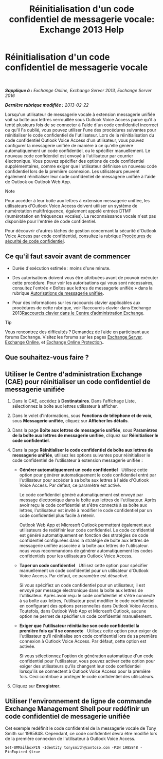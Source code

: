 ﻿---
title: "Réinitialisation d'un code confidentiel de messagerie vocale: Exchange 2013 Help"
TOCTitle: Réinitialisation d'un code confidentiel de messagerie vocale
ms:assetid: bf07e6e7-01d2-4933-bff5-c615cc21a480
ms:mtpsurl: https://technet.microsoft.com/fr-fr/library/Bb124404(v=EXCHG.150)
ms:contentKeyID: 50555475
ms.date: 04/24/2018
mtps_version: v=EXCHG.150
f1_keywords:
- Microsoft.Exchange.Management.SnapIn.Esm.Recipients.ResetUnifiedMessagingPinPropertyControl
ms.translationtype: HT
---

# Réinitialisation d'un code confidentiel de messagerie vocale

 

_**Sapplique à :** Exchange Online, Exchange Server 2013, Exchange Server 2016_

_**Dernière rubrique modifiée :** 2013-02-22_

Lorsqu'un utilisateur de messagerie vocale à extension messagerie unifiée voit sa boîte aux lettres verrouillée sous Outlook Voice Access parce qu'il a tenté plusieurs fois de se connecter à l'aide d'un code confidentiel incorrect ou qu'il l'a oublié, vous pouvez utiliser l'une des procédures suivantes pour réinitialiser le code confidentiel de l'utilisateur. Lors de la réinitialisation du code confidentiel Outlook Voice Access d'un utilisateur, vous pouvez configurer la messagerie unifiée de manière à ce qu'elle génère automatiquement un code confidentiel, ou le spécifier manuellement. Le nouveau code confidentiel est envoyé à l'utilisateur par courrier électronique. Vous pouvez spécifier des options de code confidentiel supplémentaires, comme exiger que l'utilisateur définisse un nouveau code confidentiel lors de la première connexion. Les utilisateurs peuvent également réinitialiser leur code confidentiel de messagerie unifiée à l'aide de Outlook ou Outlook Web App.

> [!NOTE]
> Pour accéder à leur boîte aux lettres à extension messagerie unifiée, les utilisateurs d'Outlook Voice Access doivent utiliser un système de numérotation multifréquence, également appelé entrées DTMF (numérotation en fréquences vocales). La reconnaissance vocale n'est pas disponible pour l'entrée de code confidentiel.


Pour découvrir d'autres tâches de gestion concernant la sécurité d'Outlook Voice Access par code confidentiel, consultez la rubrique [Procédures de sécurité de code confidentiel](pin-security-procedures-exchange-2013-help.md).

## Ce qu'il faut savoir avant de commencer

  - Durée d'exécution estimée : moins d'une minute.

  - Des autorisations doivent vous être attribuées avant de pouvoir exécuter cette procédure. Pour voir les autorisations qui vous sont nécessaires, consultez l'entrée « Boîtes aux lettres de messagerie unifiée » dans la rubrique [Autorisations de messagerie unifiée](unified-messaging-permissions-exchange-2013-help.md).

  - Pour des informations sur les raccourcis clavier applicables aux procédures de cette rubrique, voir Raccourcis clavier dans Exchange 2013[Raccourcis clavier dans le Centre d’administration Exchange](keyboard-shortcuts-in-the-exchange-admin-center-exchange-online-protection-help.md).

> [!TIP]
> Vous rencontrez des difficultés ? Demandez de l’aide en participant aux forums Exchange. Visitez les forums sur les pages <a href="https://go.microsoft.com/fwlink/p/?linkid=60612">Exchange Server</a>, <a href="https://go.microsoft.com/fwlink/p/?linkid=267542">Exchange Online</a>, et <a href="https://go.microsoft.com/fwlink/p/?linkid=285351">Exchange Online Protection</a>..


## Que souhaitez-vous faire ?

## Utiliser le Centre d'administration Exchange (CAE) pour réinitialiser un code confidentiel de messagerie unifiée

1.  Dans le CAE, accédez à **Destinataires**. Dans l'affichage Liste, sélectionnez la boîte aux lettres utilisateur à afficher.

2.  Dans le volet d'informations, sous **Fonctions de téléphone et de voix**, sous **Messagerie unifiée**, cliquez sur **Afficher les détails**.

3.  Dans la page **Boîte aux lettres de messagerie unifiée**, sous **Paramètres de la boîte aux lettres de messagerie unifiée**, cliquez sur **Réinitialiser le code confidentiel**.

4.  Dans la page **Réinitialiser le code confidentiel de boîte aux lettres de messagerie unifiée**, utilisez les options suivantes pour réinitialiser le code confidentiel de l'utilisateur à extension messagerie unifiée :
    
      - **Générer automatiquement un code confidentiel**   Utilisez cette option pour générer automatiquement le code confidentiel entré par l'utilisateur pour accéder à sa boîte aux lettres à l'aide d'Outlook Voice Access. Par défaut, ce paramètre est activé.
        
        Le code confidentiel généré automatiquement est envoyé par message électronique dans la boîte aux lettres de l'utilisateur. Après avoir reçu le code confidentiel et s'être connecté à sa boîte aux lettres, l'utilisateur est invité à modifier le code confidentiel par un code confidentiel plus facile à retenir.
        
        Outlook Web App et Microsoft Outlook permettent également aux utilisateurs de redéfinir leur code confidentiel. Le code confidentiel est généré automatiquement en fonction des stratégies de code confidentiel configurées dans la stratégie de boîte aux lettres de messagerie unifiée associée à la boîte aux lettres de l'utilisateur. nous vous recommandons de générer automatiquement les codes confidentiels pour les utilisateurs Outlook Voice Access.
    
      - **Taper un code confidentiel**   Utilisez cette option pour spécifier manuellement un code confidentiel pour un utilisateur d'Outlook Voice Access. Par défaut, ce paramètre est désactivé.
        
        Si vous spécifiez un code confidentiel pour un utilisateur, il est envoyé par message électronique dans la boîte aux lettres de l'utilisateur. Après avoir reçu le code confidentiel et s'être connecté à sa boîte aux lettres, l'utilisateur peut modifier le code confidentiel en configurant des options personnelles dans Outlook Voice Access. Toutefois, dans Outlook Web App et Microsoft Outlook, aucune option ne permet de spécifier un code confidentiel manuellement.
    
      - **Exiger que l'utilisateur réinitialise son code confidentiel la première fois qu'il se connecte**   Utilisez cette option pour exiger de l'utilisateur qu'il réinitialise son code confidentiel lors de sa première connexion à Outlook Voice Access. Par défaut, cette option est activée.
        
        Si vous sélectionnez l'option de génération automatique d'un code confidentiel pour l'utilisateur, vous pouvez activer cette option pour exiger des utilisateurs qu'ils changent leur code confidentiel lorsqu'ils se connectent à Outlook Voice Access pour la première fois. Ceci contribue à protéger le code confidentiel des utilisateurs.

5.  Cliquez sur **Enregistrer**.

## Utiliser l'environnement de ligne de commande Exchange Management Shell pour redéfinir un code confidentiel de messagerie unifiée

Cet exemple redéfinit le code confidentiel de la messagerie vocale de Tony Smith sur 1985848. Cependant, ce code confidentiel devra être modifié lors de la première connexion de l'utilisateur à Outlook Voice Access.

    Set-UMMailboxPIN -Identity tonysmith@contoso.com -PIN 1985848 -PinExpired $true

